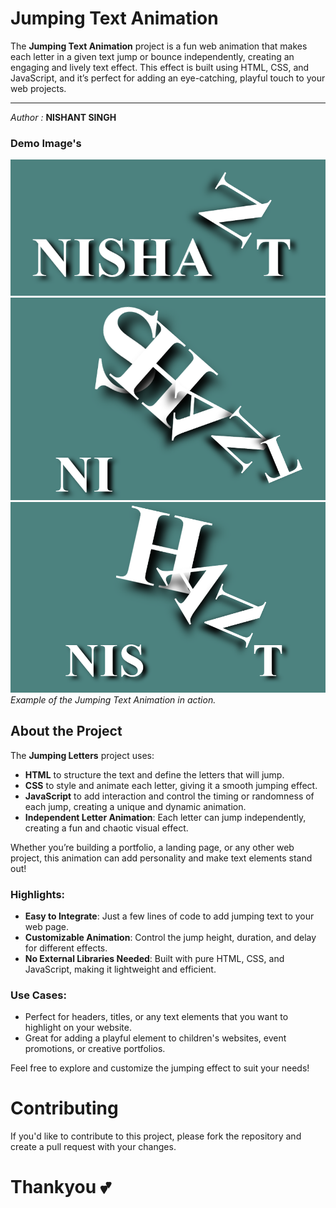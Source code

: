 # Jumping Text Animation

The **Jumping Text Animation** project is a fun web animation that makes each letter in a given text jump or bounce independently, creating an engaging and lively text effect. This effect is built using HTML, CSS, and JavaScript, and it’s perfect for adding an eye-catching, playful touch to your web projects.<hr>
*Author :* **NISHANT SINGH**

### Demo Image's 
![demo images/1.png](https://github.com/NishantSingh825/Jumping-Text-Animation/blob/main/demo%20images/4.png) 
![demo images/1.png](https://github.com/NishantSingh825/Jumping-Text-Animation/blob/main/demo%20images/2.png)  
![demo images/1.png](https://github.com/NishantSingh825/Jumping-Text-Animation/blob/main/demo%20images/1.png)  
*Example of the Jumping Text Animation in action.*

## About the Project

The **Jumping Letters** project uses:
- **HTML** to structure the text and define the letters that will jump.
- **CSS** to style and animate each letter, giving it a smooth jumping effect.
- **JavaScript** to add interaction and control the timing or randomness of each jump, creating a unique and dynamic animation.
- **Independent Letter Animation**: Each letter can jump independently, creating a fun and chaotic visual effect.
 
Whether you’re building a portfolio, a landing page, or any other web project, this animation can add personality and make text elements stand out!

### Highlights:
- **Easy to Integrate**: Just a few lines of code to add jumping text to your web page.
- **Customizable Animation**: Control the jump height, duration, and delay for different effects.
- **No External Libraries Needed**: Built with pure HTML, CSS, and JavaScript, making it lightweight and efficient.

### Use Cases:
- Perfect for headers, titles, or any text elements that you want to highlight on your website.
- Great for adding a playful element to children's websites, event promotions, or creative portfolios.
  
Feel free to explore and customize the jumping effect to suit your needs!

# Contributing
If you'd like to contribute to this project, please fork the repository and create a pull request with your changes.


# Thankyou 💕

